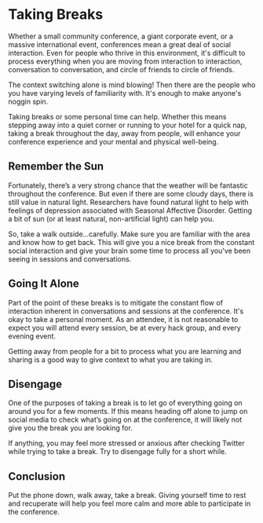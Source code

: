 # Taking Breaks

Whether a small community conference, a giant corporate event, or a massive international event, conferences mean a great deal of social interaction. Even for people who thrive in this environment, it's difficult to process everything when you are moving from interaction to interaction, conversation to conversation, and circle of friends to circle of friends.

The context switching alone is mind blowing! Then there are the people who you have varying levels of familiarity with. It's enough to make anyone's noggin spin.

Taking breaks or some personal time can help. Whether this means stepping away into a quiet corner or running to your hotel for a quick nap, taking a break throughout the day, away from people, will enhance your conference experience and your mental and physical well-being.

## Remember the Sun

Fortunately, there’s a very strong chance that the weather will be fantastic throughout the conference. But even if there are some cloudy days, there is still value in natural light. Researchers have found natural light to help with feelings of depression associated with Seasonal Affective Disorder. Getting a bit of sun (or at least natural, non-artificial light) can help you.

So, take a walk outside...carefully. Make sure you are familiar with the area and know how to get back. This will give you a nice break from the constant social interaction and give your brain some time to process all you've been seeing in sessions and conversations.

## Going It Alone

Part of the point of these breaks is to mitigate the constant flow of interaction inherent in conversations and sessions at the conference. It's okay to take a personal moment. As an attendee, it is not reasonable to expect you will attend every session, be at every hack group, and every evening event.

Getting away from people for a bit to process what you are learning and sharing is a good way to give context to what you are taking in.

## Disengage

One of the purposes of taking a break is to let go of everything going on around you for a few moments. If this means heading off alone to jump on social media to check what’s going on at the conference, it will likely not give you the break you are looking for.

If anything, you may feel more stressed or anxious after checking Twitter while trying to take a break. Try to disengage fully for a short while.

## Conclusion

Put the phone down, walk away, take a break. Giving yourself time to rest and recuperate will help you feel more calm and more able to participate in the conference.
